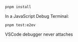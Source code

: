 ```bash
pnpm install
```

In a JavaScript Debug Terminal:

```bash
pnpm test:e2ev
```

VSCode debugger never attaches
